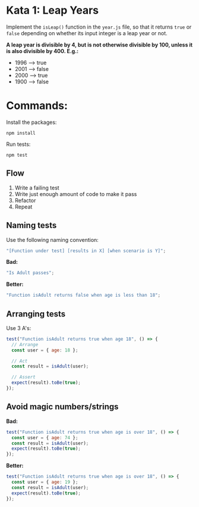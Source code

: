 # Kata 1: Leap Years

Implement the `isLeap()` function in the `year.js` file, so that it returns
`true` or `false` depending on whether its input integer is a leap year or not.

**A leap year is divisible by 4, but is not otherwise divisible by 100, unless
it is also divisible by 400. E.g.:**

- 1996 --> true
- 2001 --> false
- 2000 --> true
- 1900 --> false

# Commands:

Install the packages:

```terminal
npm install
```

Run tests:

```terminal
npm test
```

## Flow

1. Write a failing test
2. Write just enough amount of code to make it pass
3. Refactor
4. Repeat

## Naming tests

Use the following naming convention:

```js
"[Function under test] [results in X] [when scenario is Y]";
```

**Bad:**

```js
"Is Adult passes";
```

**Better:**

```js
"Function isAdult returns false when age is less than 18";
```

## Arranging tests

Use 3 A's:

```js
test("Function isAdult returns true when age 18", () => {
  // Arrange
  const user = { age: 18 };

  // Act
  const result = isAdult(user);

  // Assert
  expect(result).toBe(true);
});
```

## Avoid magic numbers/strings

**Bad:**

```js
test("Function isAdult returns true when age is over 18", () => {
  const user = { age: 74 };
  const result = isAdult(user);
  expect(result).toBe(true);
});
```

**Better:**

```js
test("Function isAdult returns true when age is over 18", () => {
  const user = { age: 19 };
  const result = isAdult(user);
  expect(result).toBe(true);
});
```
